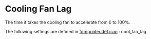# Cooling Fan Lag

The time it takes the cooling fan to accelerate from 0 to 100%.

The following settings are defined in [fdmprinter.def.json](https://github.com/smartavionics/Cura/blob/mb-master/resources/definitions/fdmprinter.def.json) : cool_fan_lag